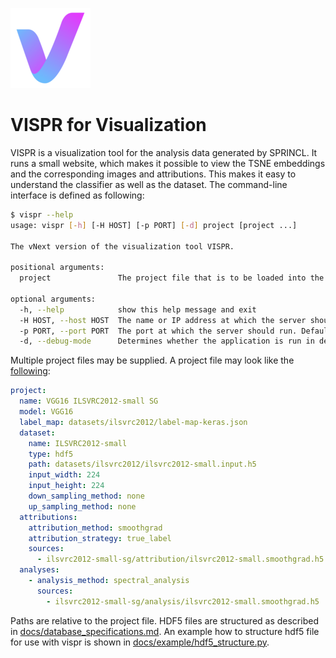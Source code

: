 ![Vispr Logo](docs/img/vispr-logo-128.png)
# VISPR for Visualization

VISPR is a visualization tool for the analysis data generated by SPRINCL. It runs a small website, which makes it possible to view the TSNE embeddings and the corresponding images and attributions. This makes it easy to understand the classifier as well as the dataset. The command-line interface is defined as following:

```sh
$ vispr --help
usage: vispr [-h] [-H HOST] [-p PORT] [-d] project [project ...]

The vNext version of the visualization tool VISPR.

positional arguments:
  project               The project file that is to be loaded into the workspace. Multiple project files can be specified.

optional arguments:
  -h, --help            show this help message and exit
  -H HOST, --host HOST  The name or IP address at which the server should run. Defaults to "localhost".
  -p PORT, --port PORT  The port at which the server should run. Defaults to 8080.
  -d, --debug-mode      Determines whether the application is run in debug mode. When the application is in debug mode, then all FLASK and Werkzeug logs are printed to stdout, FLASK debugging is activated (FLASK will print out the debugger PIN for attaching the debugger), and the automatic reloading, when the Python files change is activated. Furthermore, the frontend of the application will not be served via the command line tool and has to be directly started (e.g. via ng serve). Otherwise, all these things will be deactivated and the frontend of the application is served via the FLASK server. If the application is to be debugged using Visual Studio Code (or any other IDE for that matter), then the application must not be started in debug mode, because Visual Studio will create its own debugger.
```


Multiple project files may be supplied. A project file may look like the [following](docs/example/example-project.yaml):

```yaml
project:
  name: VGG16 ILSVRC2012-small SG
  model: VGG16
  label_map: datasets/ilsvrc2012/label-map-keras.json
  dataset:
    name: ILSVRC2012-small
    type: hdf5
    path: datasets/ilsvrc2012/ilsvrc2012-small.input.h5
    input_width: 224
    input_height: 224
    down_sampling_method: none
    up_sampling_method: none
  attributions:
    attribution_method: smoothgrad
    attribution_strategy: true_label
    sources:
      - ilsvrc2012-small-sg/attribution/ilsvrc2012-small.smoothgrad.h5
  analyses:
    - analysis_method: spectral_analysis
      sources:
        - ilsvrc2012-small-sg/analysis/ilsvrc2012-small.smoothgrad.h5
```

Paths are relative to the project file. HDF5 files are structured as described in [docs/database_specifications.md](docs/database_specifications.md).
An example how to structure hdf5 file for use with vispr is shown in [docs/example/hdf5_structure.py](docs/example/hdf5_structure.py).
